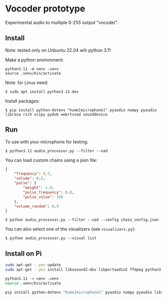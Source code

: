 # Vocoder prototype

Experimental audio to multiple 0-255 output "vocoder".


## Install

Note: tested only on Unbuntu 22.04 wih python 3.11

Make a python environment:
```
python3.11 -m venv .venv
source .venv/bin/activate
```

Note: for Linux need:
```
$ sudo apt install python3.11-dev
```

Install packages:
```
$ pip install python-dotenv "hume[microphone]" pyaudio numpy pyaudio librosa rich scipy pydub webrtcvad sounddevice
```

## Run
To use with your microphone for testing:

```
$ python3.11 audio_processor.py --filter --vad
```

You can load custom chains using a json file:

```json
{
    "frequency": 0.5,
    "volume": 0.5,
    "pulse": {
        "weight": 1.0,
        "pulse_frequency": 0.8,
        "pulse_value": 100
    },
    "volume_random": 0.9
}
```

```
$ python audio_processor.py --filter --vad --config chain_config.json
```

You can also select one of the visualizers (see `visualizers.py`):

```
$ python audio_processor.py --visual list
```



## Install on Pi


```bash
sudo apt-get --yes update
sudo apt-get --yes install libasound2-dev libportaudio2 ffmpeg python3.11-dev

python3.11 -m venv .venv
source .venv/bin/activate

pip install python-dotenv "hume[microphone]" pyaudio numpy pyaudio librosa pydub scipy webrtcvad sounddevice RPi.GPIO gpiozero

```
